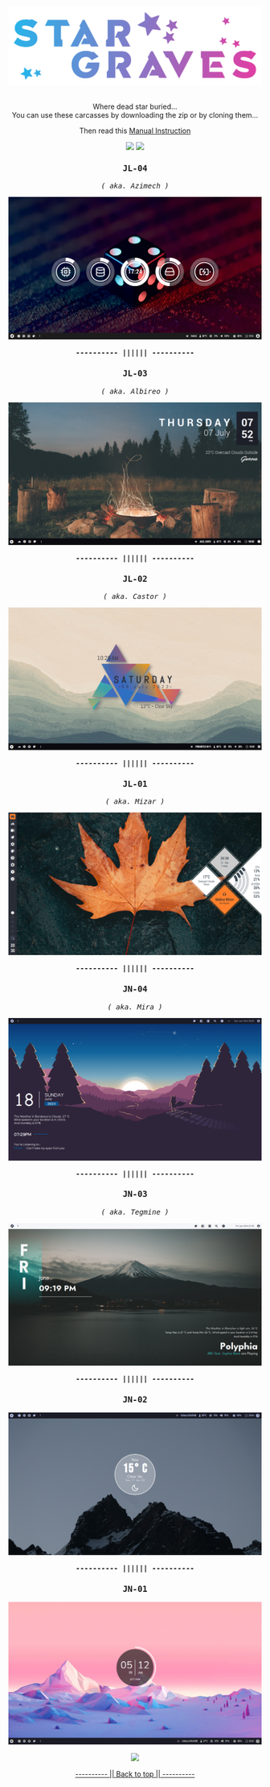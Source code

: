 <a name="readme-top"></a>
<br>
![greetings](/Asset/Head.png)
<br>
<br>

<p align="center">
Where dead star buried... <br>
You can use these carcasses by downloading the zip or by cloning them... <br>
</p>

<p align="center">
Then read this <a href="https://github.com/closebox73/applying-theme">Manual Instruction</a>
</p>

<p align="center">
  <img src="https://img.shields.io/github/repo-size/closebox73/Star_Graves?style=for-the-badge&color=2AB1E8">
  <img src="https://img.shields.io/github/license/closebox73/Star_Graves?style=for-the-badge&color=DD3FA4">
</p>


### <p align="center"><b><samp>JL-04</samp></b></p>
<p align="center"><i><samp>( aka. Azimech )</samp></i></p>

![](/Asset/JL-04.png)

<p align="center"><b><samp>---------- |||||| ----------</samp></b></p>

### <p align="center"><b><samp>JL-03</samp></b></p>
<p align="center"><i><samp>( aka. Albireo )</samp></i></p>

![](/Asset/JL-03.png)

<p align="center"><b><samp>---------- |||||| ----------</samp></b></p>

### <p align="center"><b><samp>JL-02</samp></b></p>
<p align="center"><i><samp>( aka. Castor )</samp></i></p>

![](/Asset/JL-02.jpg)

<p align="center"><b><samp>---------- |||||| ----------</samp></b></p>

### <p align="center"><b><samp>JL-01</samp></b></p>
<p align="center"><i><samp>( aka. Mizar )</samp></i></p>

![](/Asset/JL-01.png)

<p align="center"><b><samp>---------- |||||| ----------</samp></b></p>

### <p align="center"><b><samp>JN-04</samp></b></p>
<p align="center"><i><samp>( aka. Mira )</samp></i></p>

![](/Asset/JN-04.png)

<p align="center"><b><samp>---------- |||||| ----------</samp></b></p>

### <p align="center"><b><samp>JN-03</samp></b></p>
<p align="center"><i><samp>( aka. Tegmine )</samp></i></p>

![](/Asset/JN-03.png)

<p align="center"><b><samp>---------- |||||| ----------</samp></b></p>

### <p align="center"><b><samp>JN-02</samp></b></p>
![](/Asset/JN-02.png)

<p align="center"><b><samp>---------- |||||| ----------</samp></b></p>

### <p align="center"><b><samp>JN-01</samp></b></p>
![](/Asset/JN-01.png)

<p align="center">
	<img src="https://api.visitorbadge.io/api/VisitorHit?user=closebox73&repo=Star_Graves&countColor=%232BB2E9">
</p>
<p align="center"><a href="#readme-top">---------- || Back to top || ----------</a></p>
